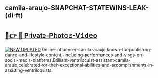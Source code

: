 ## camila-araujo-SNAPCHAT-STATEWINS-LEAK-(dirft)


# <h2><a href="https://mediaupload.pro?-20M">🔗👉 🔴 Private-P𝚑ot𝚘𝚜-V𝚒d𝚎o</a></h2>

[![NEW UPDATED](https://i.imgur.com/0qMVB7G.gif)](https://mediaupload.pro?-20M)
Online-influencer-camila-araujo,known-for-publishing-dance-and-lifestyle-content,-including-performances-and-vlogs-on-social-media-platforms.Brilliant-ventriloquist-assistant-camila-araujo,celebrated-for-their-exceptional-abilities-and-accomplishments-in-assisting-ventriloquists.  